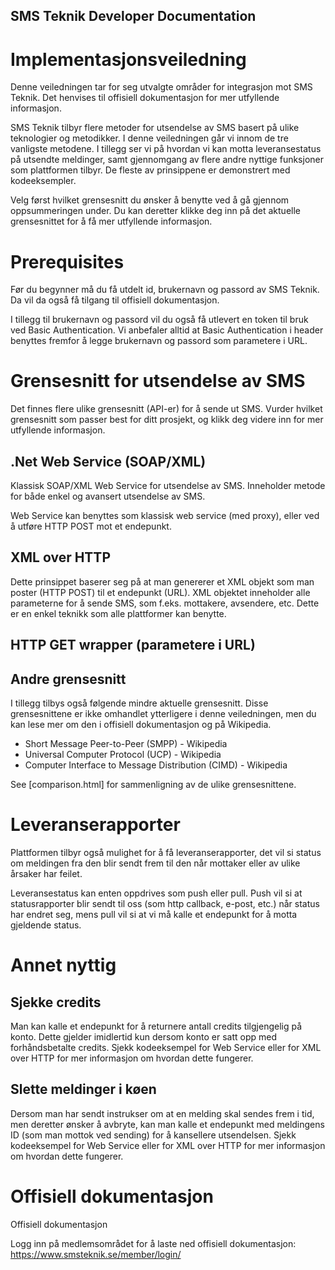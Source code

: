 ## SMS Teknik Developer Documentation

# Implementasjonsveiledning

Denne veiledningen tar for seg utvalgte områder for integrasjon mot SMS Teknik. Det henvises til offisiell dokumentasjon
for mer utfyllende informasjon.

SMS Teknik tilbyr flere metoder for utsendelse av SMS basert på ulike teknologier og metodikker. I denne veiledningen
går vi innom de tre vanligste metodene. I tillegg ser vi på hvordan vi kan motta leveransestatus på utsendte meldinger,
samt gjennomgang av flere andre nyttige funksjoner som plattformen tilbyr. De fleste av prinsippene er demonstrert med
kodeeksempler.

Velg først hvilket grensesnitt du ønsker å benytte ved å gå gjennom oppsummeringen under. Du kan deretter klikke deg inn
på det aktuelle grensesnittet for å få mer utfyllende informasjon.

# Prerequisites

Før du begynner må du få utdelt id, brukernavn og passord av SMS Teknik. Da vil da også få tilgang til offisiell
dokumentasjon.

I tillegg til brukernavn og passord vil du også få utlevert en token til bruk ved Basic Authentication. Vi anbefaler
alltid at Basic Authentication i header benyttes fremfor å legge brukernavn og passord som parametere i URL.

# Grensesnitt for utsendelse av SMS

Det finnes flere ulike grensesnitt (API-er) for å sende ut SMS. Vurder hvilket grensesnitt som passer best for ditt
prosjekt, og klikk deg videre inn for mer utfyllende informasjon.

## .Net Web Service (SOAP/XML)

Klassisk SOAP/XML Web Service for utsendelse av SMS. Inneholder metode for både enkel og avansert utsendelse av SMS.

Web Service kan benyttes som klassisk web service (med proxy), eller ved å utføre HTTP POST mot et endepunkt.

## XML over HTTP

Dette prinsippet baserer seg på at man genererer et XML objekt som man poster (HTTP POST) til et endepunkt (URL). XML
objektet inneholder alle parameterne for å sende SMS, som f.eks. mottakere, avsendere, etc. Dette er en enkel teknikk
som alle plattformer kan benytte.

## HTTP GET wrapper (parametere i URL)

## Andre grensesnitt

I tillegg tilbys også følgende mindre aktuelle grensesnitt. Disse grensesnittene er ikke omhandlet ytterligere i denne
veiledningen, men du kan lese mer om den i offisiell dokumentasjon og på Wikipedia.

- Short Message Peer-to-Peer (SMPP) - Wikipedia
- Universal Computer Protocol (UCP) - Wikipedia
- Computer Interface to Message Distribution (CIMD) - Wikipedia

See [comparison.html] for sammenligning av de ulike grensesnittene.

# Leveranserapporter

Plattformen tilbyr også mulighet for å få leveranserapporter, det vil si status om meldingen fra den blir sendt frem til
den når mottaker eller av ulike årsaker har feilet.

Leveransestatus kan enten oppdrives som push eller pull. Push vil si at statusrapporter blir sendt til oss (som http
callback, e-post, etc.) når status har endret seg, mens pull vil si at vi må kalle et endepunkt for å motta gjeldende
status.

# Annet nyttig

## Sjekke credits

Man kan kalle et endepunkt for å returnere antall credits tilgjengelig på konto. Dette gjelder imidlertid kun dersom
konto er satt opp med forhåndsbetalte credits. Sjekk kodeeksempel for Web Service eller for XML over HTTP for mer
informasjon om hvordan dette fungerer.

## Slette meldinger i køen

Dersom man har sendt instrukser om at en melding skal sendes frem i tid, men deretter ønsker å avbryte, kan man kalle et
endepunkt med meldingens ID (som man mottok ved sending) for å kansellere utsendelsen. Sjekk kodeeksempel for Web
Service eller for XML over HTTP for mer informasjon om hvordan dette fungerer.


# Offisiell dokumentasjon


Offisiell dokumentasjon

Logg inn på medlemsområdet for å laste ned offisiell dokumentasjon:
https://www.smsteknik.se/member/login/
